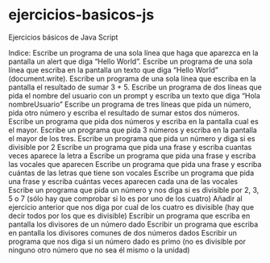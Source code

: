 # ejercicios-basicos-js
Ejercicios básicos de Java Script

Indice:
    Escribe un programa de una sola línea que haga que aparezca en la pantalla un alert que diga “Hello World”.
    Escribe un programa de una sola línea que escriba en la pantalla un texto que diga “Hello World” (document.write).
    Escribe un programa de una sola línea que escriba en la pantalla el resultado de sumar 3 + 5.
    Escribe un programa de dos líneas que pida el nombre del usuario con un prompt y escriba un texto que diga “Hola nombreUsuario”
    Escribe un programa de tres líneas que pida un número, pida otro número y escriba el resultado de sumar estos dos números.
    Escribe un programa que pida dos números y escriba en la pantalla cual es el mayor.
    Escribe un programa que pida 3 números y escriba en la pantalla el mayor de los tres.
    Escribe un programa que pida un número y diga si es divisible por 2
    Escribe un programa que pida una frase y escriba cuantas veces aparece la letra a
    Escribe un programa que pida una frase y escriba las vocales que aparecen
    Escribe un programa que pida una frase y escriba cuántas de las letras que tiene son vocales
    Escribe un programa que pida una frase y escriba cuántas veces aparecen cada una de las vocales
    Escribe un programa que pida un número y nos diga si es divisible por 2, 3, 5 o 7 (sólo hay que comprobar si lo es por uno de los cuatro)
    Añadir al ejercicio anterior que nos diga por cual de los cuatro es divisible (hay que decir todos por los que es divisible)
    Escribir un programa que escriba en pantalla los divisores de un número dado
    Escribir un programa que escriba en pantalla los divisores comunes de dos números dados
    Escribir un programa que nos diga si un número dado es primo (no es divisible por ninguno otro número que no sea él mismo o la unidad)
